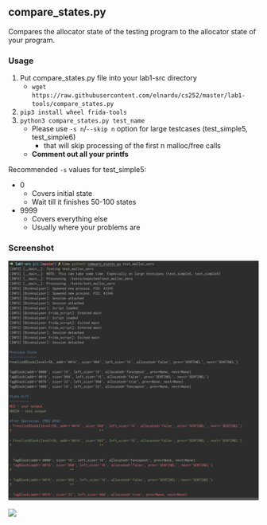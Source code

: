 ## compare_states.py
Compares the allocator state of the testing program to the allocator state of your program.

### Usage
1. Put compare_states.py file into your lab1-src directory
   - `wget https://raw.githubusercontent.com/elnardu/cs252/master/lab1-tools/compare_states.py`
2. `pip3 install wheel frida-tools`
3. `python3 compare_states.py test_name`
   - Please use `-s n`/`--skip n` option for large testcases (test_simple5, test_simple6)
      - that will skip processing of the first n malloc/free calls
   - **Comment out all your printfs**

Recommended `-s` values for test_simple5:
- 0
   - Covers initial state
   - Wait till it finishes 50-100 states
- 9999
   - Covers everything else
   - Usually where your problems are


### Screenshot
![](https://raw.githubusercontent.com/elnardu/cs252/master/lab1-tools/screenshot1.png)


![](https://i.kym-cdn.com/entries/icons/mobile/000/027/456/kowalski.jpg)
